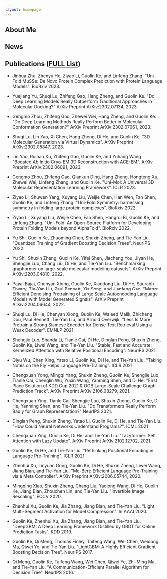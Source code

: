 ```yaml
---
layout: homepage
---
```


## About Me


## News


## Publications ([FULL List](https://scholar.google.com/citations?user=M2qJgtoAAAAJ&hl=en))

- Jinhua Zhu, Zhenyu He, Ziyao Li, Guolin Ke, and Linfeng Zhang. "Uni-Fold MuSSe: De Novo Protein Complex Prediction with Protein Language Models". BioRxiv 2023.

- Yuejiang Yu, Shuqi Lu, Zhifeng Gao, Hang Zheng, and Guolin Ke. "Do Deep Learning Models Really Outperform Traditional Approaches in Molecular Docking?" ArXiv Preprint ArXiv:2302.07134, 2023.

- Gengmo Zhou, Zhifeng Gao, Zhewei Wei, Hang Zheng, and Guolin Ke. "Do Deep Learning Methods Really Perform Better in Molecular Conformation Generation?" ArXiv Preprint ArXiv:2302.07061, 2023.

- Shuqi Lu, Lin Yao, Xi Chen, Hang Zheng, Di He, and Guolin Ke. "3D Molecular Generation via Virtual Dynamics". ArXiv Preprint ArXiv:2302.05847, 2023.

- Lin Yao, Ruihan Xu, Zhifeng Gao, Guolin Ke, and Yuhang Wang. "Boosted Ab Initio Cryo-EM 3D Reconstruction with ACE-EM". ArXiv Preprint ArXiv:2302.06091, 2023.

- Gengmo Zhou, Zhifeng Gao, Qiankun Ding, Hang Zheng, Hongteng Xu, Zhewei Wei, Linfeng Zhang, and Guolin Ke. "Uni-Mol: A Universal 3D Molecular Representation Learning Framework". ICLR 2023.

- Ziyao Li, Shuwen Yang, Xuyang Liu, Weijie Chen, Han Wen, Fan Shen, Guolin Ke, and Linfeng Zhang. "Uni-Fold Symmetry: harnessing symmetry in folding large protein complexes". BioRxiv 2022.

- Ziyao Li, Xuyang Liu, Weijie Chen, Fan Shen, Hangrui Bi, Guolin Ke, and Linfeng Zhang. "Uni-Fold: An Open-Source Platform for Developing Protein Folding Models beyond AlphaFold". BioRxiv 2022.

- Yu Shi, Guolin Ke, Zhuoming Chen, Shuxin Zheng, and Tie-Yan Liu. "Quantized Training of Gradient Boosting Decision Trees". NeurIPS 2022.

- Yu Shi, Shuxin Zheng, Guolin Ke, Yifei Shen, Jiacheng You, Jiyan He, Shengjie Luo, Chang Liu, Di He, and Tie-Yan Liu. "Benchmarking graphormer on large-scale molecular modeling datasets". ArXiv Preprint ArXiv:2203.04810, 2022.

- Payal Bajaj, Chenyan Xiong, Guolin Ke, Xiaodong Liu, Di He, Saurabh Tiwary, Tie-Yan Liu, Paul Bennett, Xia Song, and Jianfeng Gao. "Metro: Efficient Denoising Pretraining of Large Scale Autoencoding Language Models with Model Generated Signals". ArXiv Preprint ArXiv:2204.06644, 2022.

- Shuqi Lu, Di He, Chenyan Xiong, Guolin Ke, Waleed Malik, Zhicheng Dou, Paul Bennett, Tie-Yan Liu, and Arnold Overwijk. "Less Is More: Pretrain a Strong Siamese Encoder for Dense Text Retrieval Using a Weak Decoder". EMNLP 2021.

- Shengjie Luo, Shanda Li, Tianle Cai, Di He, Dinglan Peng, Shuxin Zheng, Guolin Ke, Liwei Wang, and Tie-Yan Liu. "Stable, Fast and Accurate: Kernelized Attention with Relative Positional Encoding". NeurIPS 2021.

- Qiyu Wu, Chen Xing, Yatao Li, Guolin Ke, Di He, and Tie-Yan Liu. "Taking Notes on the Fly Helps Language Pre-Training". ICLR 2021.

- Chengxuan Yong, Mingqi Yang, Shuxin Zheng, Guolin Ke, Shengjie Luo, Tianle Cai, Chenglin Wu, Yuxin Wang, Yanming Shen, and Di He. "First Place Solution of KDD Cup 2021 & OGB Large-Scale Challenge Graph Prediction Track". ArXiv Preprint ArXiv:2106.08279, 2021.

- Chengxuan Ying, Tianle Cai, Shengjie Luo, Shuxin Zheng, Guolin Ke, Di He, Yanming Shen, and Tie-Yan Liu. "Do Transformers Really Perform Badly for Graph Representation?" NeurIPS 2021.

- Dinglan Peng, Shuxin Zheng, Yatao Li, Guolin Ke, Di He, and Tie-Yan Liu. "How Could Neural Networks Understand Programs?". ICML 2021

- Chengxuan Ying, Guolin Ke, Di He, and Tie-Yan Liu. "Lazyformer: Self Attention with Lazy Update". ArXiv Preprint ArXiv:2102.12702, 2021.

- Guolin Ke, Di He, and Tie-Yan Liu. "Rethinking Positional Encoding in Language Pre-Training". ICLR 2021.

- Zhenhui Xu, Linyuan Gong, Guolin Ke, Di He, Shuxin Zheng, Liwei Wang, Jiang Bian, and Tie-Yan Liu. "Mc-Bert: Efficient Language Pre-Training via a Meta Controller". ArXiv Preprint ArXiv:2006.05744, 2020.

- Mingqing Xiao, Shuxin Zheng, Chang Liu, Yaolong Wang, Di He, Guolin Ke, Jiang Bian, Zhouchen Lin, and Tie-Yan Liu. "Invertible Image Rescaling". ECCV 2020.

- Zhenhui Xu, Guolin Ke, Jia Zhang, Jiang Bian, and Tie-Yan Liu. "Light Multi-Segment Activation for Model Compression". In AAAI 2020.

- Guolin Ke, Zhenhui Xu, Jia Zhang, Jiang Bian, and Tie-Yan Liu. "DeepGBM: A Deep Learning Framework Distilled by GBDT for Online Prediction Tasks". KDD 2019.

- Guolin Ke, Qi Meng, Thomas Finley, Taifeng Wang, Wei Chen, Weidong Ma, Qiwei Ye, and Tie-Yan Liu. "LightGBM: A Highly Efficient Gradient Boosting Decision Tree". NeurIPS 2017.

- Qi Meng, Guolin Ke, Taifeng Wang, Wei Chen, Qiwei Ye, Zhi-Ming Ma, and Tie-Yan Liu. "A Communication-Efficient Parallel Algorithm for Decision Tree". NeurIPS 2016.
